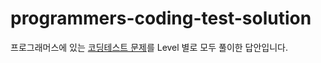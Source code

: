 # programmers-coding-test-solution
프로그래머스에 있는 [코딩테스트 문제](https://programmers.co.kr/learn/challenges?tab=all_challenges)를 Level 별로 모두 풀이한 답안입니다.
